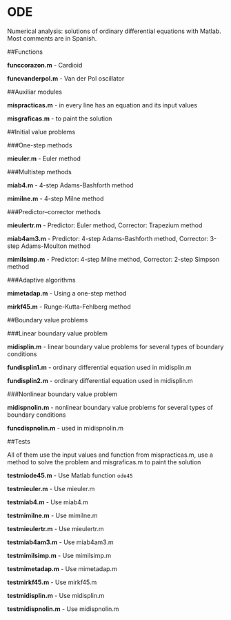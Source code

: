 # ODE

Numerical analysis: solutions of ordinary differential equations with Matlab. Most comments are in Spanish.



##Functions

**funccorazon.m** - Cardioid

**funcvanderpol.m** - Van der Pol oscillator



##Auxiliar modules

**mispracticas.m** - in every line has an equation and its input values

**misgraficas.m** - to paint the solution



##Initial value problems


###One-step methods 

**mieuler.m** - Euler method



###Multistep methods

**miab4.m** - 4-step Adams-Bashforth method

**mimilne.m** - 4-step Milne method




###Predictor–corrector methods

**mieulertr.m** - Predictor: Euler method, Corrector: Trapezium method

**miab4am3.m** - Predictor: 4-step Adams-Bashforth method, Corrector: 3-step Adams-Moulton method

**mimilsimp.m** - Predictor: 4-step Milne method, Corrector: 2-step Simpson method



###Adaptive algorithms

**mimetadap.m** - Using a one-step method

**mirkf45.m** - Runge-Kutta-Fehlberg method



##Boundary value problems


###Linear boundary value problem

**midisplin.m** - linear boundary value problems for several types of boundary conditions

**fundisplin1.m** - ordinary differential equation used in midisplin.m

**fundisplin2.m** - ordinary differential equation used in midisplin.m


###Nonlinear boundary value problem

**midispnolin.m** - nonlinear boundary value problems for several types of boundary conditions

**funcdispnolin.m** - used in midispnolin.m



##Tests

All of them use the input values and function from mispracticas.m, use a method to solve the problem and misgraficas.m to paint the solution

**testmiode45.m** - Use Matlab function `ode45`

**testmieuler.m** - Use mieuler.m

**testmiab4.m** - Use miab4.m

**testmimilne.m** - Use mimilne.m

**testmieulertr.m** - Use mieulertr.m

**testmiab4am3.m** - Use miab4am3.m

**testmimilsimp.m** - Use mimilsimp.m

**testmimetadap.m** - Use mimetadap.m

**testmirkf45.m** - Use mirkf45.m

**testmidisplin.m** - Use midisplin.m

**testmidispnolin.m** - Use midispnolin.m

